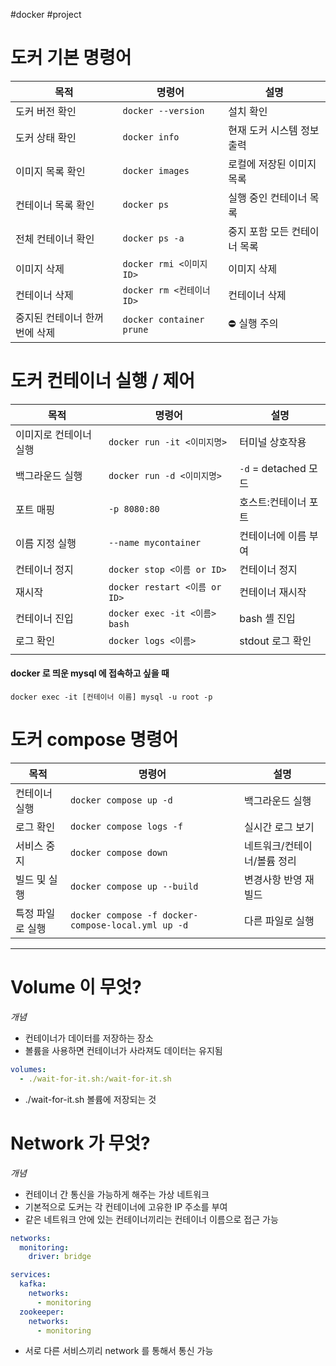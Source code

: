 #docker #project 

# 도커 기본 명령어

|목적|명령어|설명|
|---|---|---|
|도커 버전 확인|`docker --version`|설치 확인|
|도커 상태 확인|`docker info`|현재 도커 시스템 정보 출력|
|이미지 목록 확인|`docker images`|로컬에 저장된 이미지 목록|
|컨테이너 목록 확인|`docker ps`|실행 중인 컨테이너 목록|
|전체 컨테이너 확인|`docker ps -a`|중지 포함 모든 컨테이너 목록|
|이미지 삭제|`docker rmi <이미지ID>`|이미지 삭제|
|컨테이너 삭제|`docker rm <컨테이너ID>`|컨테이너 삭제|
|중지된 컨테이너 한꺼번에 삭제|`docker container prune`|⛔ 실행 주의|

# 도커 컨테이너 실행 / 제어

| 목적           | 명령어                         | 설명                 |
| ------------ | --------------------------- | ------------------ |
| 이미지로 컨테이너 실행 | `docker run -it <이미지명>`     | 터미널 상호작용           |
| 백그라운드 실행     | `docker run -d <이미지명>`      | `-d` = detached 모드 |
| 포트 매핑        | `-p 8080:80`                | 호스트:컨테이너 포트        |
| 이름 지정 실행     | `--name mycontainer`        | 컨테이너에 이름 부여        |
| 컨테이너 정지      | `docker stop <이름 or ID>`    | 컨테이너 정지            |
| 재시작          | `docker restart <이름 or ID>` | 컨테이너 재시작           |
| 컨테이너 진입      | `docker exec -it <이름> bash` | bash 셸 진입          |
| 로그 확인        | `docker logs <이름>`          | stdout 로그 확인       |
|              |                             |                    |
#### docker 로 띄운 mysql 에 접속하고 싶을 때
`docker exec -it [컨테이너 이름] mysql -u root -p`


# 도커 compose 명령어

|목적|명령어|설명|
|---|---|---|
|컨테이너 실행|`docker compose up -d`|백그라운드 실행|
|로그 확인|`docker compose logs -f`|실시간 로그 보기|
|서비스 중지|`docker compose down`|네트워크/컨테이너/볼륨 정리|
|빌드 및 실행|`docker compose up --build`|변경사항 반영 재빌드|
|특정 파일로 실행|`docker compose -f docker-compose-local.yml up -d`|다른 파일로 실행|

___

# Volume 이 무엇?

_개념_  
- 컨테이너가 데이터를 저장하는 장소
- 볼륨을 사용하면 컨테이너가 사라져도 데이터는 유지됨

```yml
volumes:  
  - ./wait-for-it.sh:/wait-for-it.sh
```

- ./wait-for-it.sh 볼륨에 저장되는 것

# Network 가 무엇?

_개념_
- 컨테이너 간 통신을 가능하게 해주는 가상 네트워크
- 기본적으로 도커는 각 컨테이너에 고유한 IP 주소를 부여
- 같은 네트워크 안에 있는 컨테이너끼리는 컨테이너 이름으로 접근 가능

```yml
networks:
  monitoring:
    driver: bridge

services:
  kafka:
    networks:
      - monitoring
  zookeeper:
    networks:
      - monitoring

```

- 서로 다른 서비스끼리 network 를 통해서 통신 가능